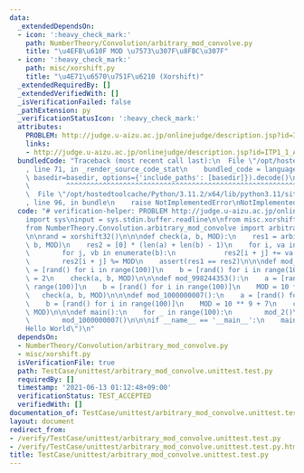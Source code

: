 ```yaml
---
data:
  _extendedDependsOn:
  - icon: ':heavy_check_mark:'
    path: NumberTheory/Convolution/arbitrary_mod_convolve.py
    title: "\u4EFB\u610F MOD \u7573\u307F\u8FBC\u307F"
  - icon: ':heavy_check_mark:'
    path: misc/xorshift.py
    title: "\u4E71\u6570\u751F\u6210 (Xorshift)"
  _extendedRequiredBy: []
  _extendedVerifiedWith: []
  _isVerificationFailed: false
  _pathExtension: py
  _verificationStatusIcon: ':heavy_check_mark:'
  attributes:
    PROBLEM: http://judge.u-aizu.ac.jp/onlinejudge/description.jsp?id=ITP1_1_A
    links:
    - http://judge.u-aizu.ac.jp/onlinejudge/description.jsp?id=ITP1_1_A
  bundledCode: "Traceback (most recent call last):\n  File \"/opt/hostedtoolcache/Python/3.11.2/x64/lib/python3.11/site-packages/onlinejudge_verify/documentation/build.py\"\
    , line 71, in _render_source_code_stat\n    bundled_code = language.bundle(stat.path,\
    \ basedir=basedir, options={'include_paths': [basedir]}).decode()\n          \
    \         ^^^^^^^^^^^^^^^^^^^^^^^^^^^^^^^^^^^^^^^^^^^^^^^^^^^^^^^^^^^^^^^^^^^^^^^^^^^^^^^^^\n\
    \  File \"/opt/hostedtoolcache/Python/3.11.2/x64/lib/python3.11/site-packages/onlinejudge_verify/languages/python.py\"\
    , line 96, in bundle\n    raise NotImplementedError\nNotImplementedError\n"
  code: "# verification-helper: PROBLEM http://judge.u-aizu.ac.jp/onlinejudge/description.jsp?id=ITP1_1_A\n\
    import sys\ninput = sys.stdin.buffer.readline\n\nfrom misc.xorshift import xorshift32\n\
    from NumberTheory.Convolution.arbitrary_mod_convolve import arbitrary_mod_convolve\n\
    \n\nrand = xorshift32()\n\n\ndef check(a, b, MOD):\n    res1 = arbitrary_mod_convolve(a,\
    \ b, MOD)\n    res2 = [0] * (len(a) + len(b) - 1)\n    for i, va in enumerate(a):\n\
    \        for j, vb in enumerate(b):\n            res2[i + j] += va * vb\n    \
    \        res2[i + j] %= MOD\n    assert(res1 == res2)\n\n\ndef mod_2():\n    a\
    \ = [rand() for i in range(100)]\n    b = [rand() for i in range(100)]\n    MOD\
    \ = 2\n    check(a, b, MOD)\n\n\ndef mod_998244353():\n    a = [rand() for i in\
    \ range(100)]\n    b = [rand() for i in range(100)]\n    MOD = 10 ** 9 + 7\n \
    \   check(a, b, MOD)\n\n\ndef mod_1000000007():\n    a = [rand() for i in range(100)]\n\
    \    b = [rand() for i in range(100)]\n    MOD = 10 ** 9 + 7\n    check(a, b,\
    \ MOD)\n\n\ndef main():\n    for _ in range(100):\n        mod_2()\n        mod_998244353()\n\
    \        mod_1000000007()\n\n\nif __name__ == '__main__':\n    main()\n    print(\"\
    Hello World\")\n"
  dependsOn:
  - NumberTheory/Convolution/arbitrary_mod_convolve.py
  - misc/xorshift.py
  isVerificationFile: true
  path: TestCase/unittest/arbitrary_mod_convolve.unittest.test.py
  requiredBy: []
  timestamp: '2021-06-13 01:12:48+09:00'
  verificationStatus: TEST_ACCEPTED
  verifiedWith: []
documentation_of: TestCase/unittest/arbitrary_mod_convolve.unittest.test.py
layout: document
redirect_from:
- /verify/TestCase/unittest/arbitrary_mod_convolve.unittest.test.py
- /verify/TestCase/unittest/arbitrary_mod_convolve.unittest.test.py.html
title: TestCase/unittest/arbitrary_mod_convolve.unittest.test.py
---
```

